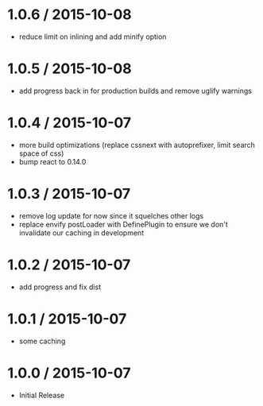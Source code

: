 
1.0.6 / 2015-10-08
==================

  * reduce limit on inlining and add minify option

1.0.5 / 2015-10-08
==================

  * add progress back in for production builds and remove uglify warnings

1.0.4 / 2015-10-07
==================

  * more build optimizations (replace cssnext with autoprefixer, limit search space of css)
  * bump react to 0.14.0

1.0.3 / 2015-10-07
==================

  * remove log update for now since it squelches other logs
  * replace envify postLoader with DefinePlugin to ensure we don't invalidate our caching in development

1.0.2 / 2015-10-07
==================

  * add progress and fix dist

1.0.1 / 2015-10-07
==================

  * some caching

1.0.0 / 2015-10-07
==================

- Initial Release
